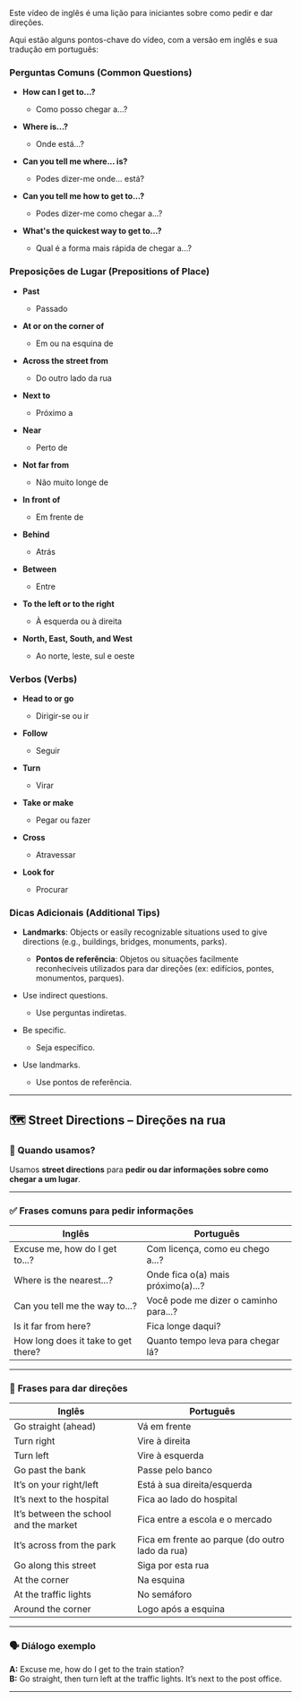 
Este vídeo de inglês é uma lição para iniciantes sobre como pedir e dar direções.

Aqui estão alguns pontos-chave do vídeo, com a versão em inglês e sua tradução em português:

### Perguntas Comuns (Common Questions)

- **How can I get to...?**
    
    - Como posso chegar a...?
        
- **Where is...?**
    
    - Onde está...?
        
- **Can you tell me where... is?**
    
    - Podes dizer-me onde... está?
        
- **Can you tell me how to get to...?**
    
    - Podes dizer-me como chegar a...?
        
- **What's the quickest way to get to...?**
    
    - Qual é a forma mais rápida de chegar a...?
        

### Preposições de Lugar (Prepositions of Place)

- **Past**
    
    - Passado
        
- **At or on the corner of**
    
    - Em ou na esquina de
        
- **Across the street from**
    
    - Do outro lado da rua
        
- **Next to**
    
    - Próximo a
        
- **Near**
    
    - Perto de
        
- **Not far from**
    
    - Não muito longe de
        
- **In front of**
    
    - Em frente de
        
- **Behind**
    
    - Atrás
        
- **Between**
    
    - Entre
        
- **To the left or to the right**
    
    - À esquerda ou à direita
        
- **North, East, South, and West**
    
    - Ao norte, leste, sul e oeste
        

### Verbos (Verbs)

- **Head to or go**
    
    - Dirigir-se ou ir
        
- **Follow**
    
    - Seguir
        
- **Turn**
    
    - Virar
        
- **Take or make**
    
    - Pegar ou fazer
        
- **Cross**
    
    - Atravessar
        
- **Look for**
    
    - Procurar
        

### Dicas Adicionais (Additional Tips)

- **Landmarks**: Objects or easily recognizable situations used to give directions (e.g., buildings, bridges, monuments, parks).
    
    - **Pontos de referência**: Objetos ou situações facilmente reconhecíveis utilizados para dar direções (ex: edifícios, pontes, monumentos, parques).
        
- Use indirect questions.
    
    - Use perguntas indiretas.
        
- Be specific.
    
    - Seja específico.
        
- Use landmarks.
    
    - Use pontos de referência.


---

## 🗺️ **Street Directions – Direções na rua**

### 📌 Quando usamos?

Usamos **street directions** para **pedir ou dar informações sobre como chegar a um lugar**.

---

### ✅ **Frases comuns para pedir informações**

|Inglês|Português|
|---|---|
|Excuse me, how do I get to...?|Com licença, como eu chego a...?|
|Where is the nearest...?|Onde fica o(a) mais próximo(a)...?|
|Can you tell me the way to...?|Você pode me dizer o caminho para...?|
|Is it far from here?|Fica longe daqui?|
|How long does it take to get there?|Quanto tempo leva para chegar lá?|

---

### 🧭 **Frases para dar direções**

|Inglês|Português|
|---|---|
|Go straight (ahead)|Vá em frente|
|Turn right|Vire à direita|
|Turn left|Vire à esquerda|
|Go past the bank|Passe pelo banco|
|It’s on your right/left|Está à sua direita/esquerda|
|It’s next to the hospital|Fica ao lado do hospital|
|It’s between the school and the market|Fica entre a escola e o mercado|
|It’s across from the park|Fica em frente ao parque (do outro lado da rua)|
|Go along this street|Siga por esta rua|
|At the corner|Na esquina|
|At the traffic lights|No semáforo|
|Around the corner|Logo após a esquina|

---

### 🗣️ **Diálogo exemplo**

**A:** Excuse me, how do I get to the train station?  
**B:** Go straight, then turn left at the traffic lights. It’s next to the post office.

---
